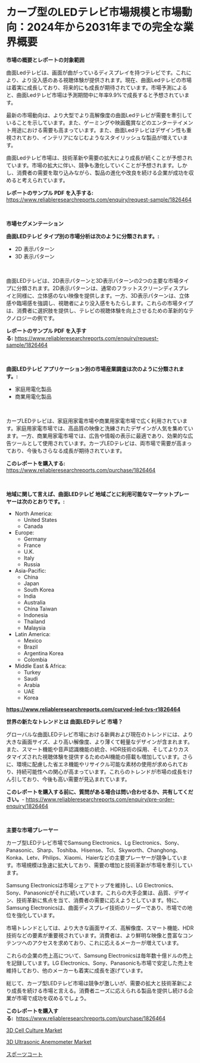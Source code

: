 <p><h1>カーブ型のLEDテレビ市場規模と市場動向：2024年から2031年までの完全な業界概要</h1></p><p><strong>市場の概要とレポートの対象範囲</strong></p>
<p><p>曲面Ledテレビは、画面が曲がっているディスプレイを持つテレビです。これにより、より没入感のある視聴体験が提供されます。現在、曲面Ledテレビの市場は着実に成長しており、将来的にも成長が期待されています。市場予測によると、曲面Ledテレビ市場は予測期間中に年率9.9%で成長すると予想されています。</p><p>最新の市場動向は、より大型でより高解像度の曲面Ledテレビが需要を牽引していることを示しています。また、ゲーミングや映画鑑賞などのエンターテイメント用途における需要も高まっています。また、曲面Ledテレビはデザイン性も重視されており、インテリアになじむようなスタイリッシュな製品が増えています。</p><p>曲面Ledテレビ市場は、技術革新や需要の拡大により成長が続くことが予想されています。市場の拡大に伴い、競争も激化していくことが予想されます。しかし、消費者の需要を取り込みながら、製品の進化や改良を続ける企業が成功を収めると考えられています。</p></p>
<p><strong>レポートのサンプル PDF を入手する:</strong> <a href="https://www.reliableresearchreports.com/enquiry/request-sample/1826464">https://www.reliableresearchreports.com/enquiry/request-sample/1826464</a></p>
<p>&nbsp;</p>
<p><strong>市場セグメンテーション</strong></p>
<p><strong>曲面LEDテレビ タイプ別の市場分析は次のように分類されます。:</strong></p>
<p><ul><li>2D 表示パターン</li><li>3D 表示パターン</li></ul></p>
<p>&nbsp;</p>
<p><p>曲面LEDテレビは、2D表示パターンと3D表示パターンの2つの主要な市場タイプに分類されます。2D表示パターンは、通常のフラットスクリーンディスプレイと同様に、立体感のない映像を提供します。一方、3D表示パターンは、立体感や臨場感を強調し、視聴者により没入感をもたらします。これらの市場タイプは、消費者に選択肢を提供し、テレビの視聴体験を向上させるための革新的なテクノロジーの例です。</p></p>
<p><strong>レポートのサンプル PDF を入手する:</strong>&nbsp;<a href="https://www.reliableresearchreports.com/enquiry/request-sample/1826464">https://www.reliableresearchreports.com/enquiry/request-sample/1826464</a></p>
<p>&nbsp;</p>
<p><strong> 曲面LEDテレビ アプリケーション別の市場産業調査は次のように分類されます。:</strong></p>
<p><ul><li>家庭用電化製品</li><li>商業用電化製品</li></ul></p>
<p>&nbsp;</p>
<p><p>カーブLEDテレビは、家庭用家電市場や商業用家電市場で広く利用されています。家庭用家電市場では、高品質の映像と洗練されたデザインが人気を集めています。一方、商業用家電市場では、広告や情報の表示に最適であり、効果的な広告ツールとして使用されています。カーブLEDテレビは、両市場で需要が高まっており、今後もさらなる成長が期待されています。</p></p>
<p><strong>このレポートを購入する:</strong>&nbsp; <a href="https://www.reliableresearchreports.com/purchase/1826464">https://www.reliableresearchreports.com/purchase/1826464</a></p>
<p>&nbsp;</p>
<p><strong>地域に関して言えば、曲面LEDテレビ 地域ごとに利用可能なマーケットプレーヤーは次のとおりです。:</strong></p>
<p><ul>
    <li>
        North America:
        <ul>
            <li>United States</li>
            <li>Canada</li>
        </ul>
    </li>
    <li>
        Europe:
        <ul>
            <li>Germany</li>
            <li>France</li>
            <li>U.K.</li>
            <li>Italy</li>
            <li>Russia</li>
        </ul>
    </li>
    <li>
        Asia-Pacific:
        <ul>
            <li>China</li>
            <li>Japan</li>
            <li>South Korea</li>
            <li>India</li>
            <li>Australia</li>
            <li>China Taiwan</li>
            <li>Indonesia</li>
            <li>Thailand</li>
            <li>Malaysia</li>
        </ul>
    </li>
    <li>
        Latin America:
        <ul>
            <li>Mexico</li>
            <li>Brazil</li>
            <li>Argentina Korea</li>
            <li>Colombia</li>
        </ul>
    </li>
    <li>
        Middle East & Africa:
        <ul>
            <li>Turkey</li>
            <li>Saudi</li>
            <li>Arabia</li>
            <li>UAE</li>
            <li>Korea</li>
        </ul>
    </li>
    </ul></p>
<p><strong><a href="https://www.reliableresearchreports.com/curved-led-tvs-r1826464">https://www.reliableresearchreports.com/curved-led-tvs-r1826464</a></strong>&nbsp;</p>
<p><strong>世界の新たなトレンドとは 曲面LEDテレビ 市場？</strong></p>
<p><p>グローバルな曲面LEDテレビ市場における新興および現在のトレンドには、より大きな画面サイズ、より高い解像度、より薄くて軽量なデザインが含まれます。また、スマート機能や音声認識機能の統合、HDR技術の採用、そしてよりカスタマイズされた視聴体験を提供するためのAI機能の搭載も増加しています。さらに、環境に配慮した省エネ機能やリサイクル可能な素材の使用が求められており、持続可能性への関心が高まっています。これらのトレンドが市場の成長をけん引しており、今後も高い需要が見込まれています。</p></p>
<p><strong>このレポートを購入する前に、質問がある場合は問い合わせるか、共有してください。</strong>- <a href="https://www.reliableresearchreports.com/enquiry/pre-order-enquiry/1826464">https://www.reliableresearchreports.com/enquiry/pre-order-enquiry/1826464</a></p>
<p>&nbsp;</p>
<p><strong>主要な市場プレーヤー</strong></p>
<p><p>カーブ型LEDテレビ市場でSamsung Electronics、Lg Electronics、Sony、Panasonic、Sharp、Toshiba、Hisense、Tcl、Skyworth、Changhong、Konka、Letv、Philips、Xiaomi、Haierなどの主要プレーヤーが競争しています。市場規模は急速に拡大しており、需要の増加と技術革新が市場を牽引しています。</p><p>Samsung Electronicsは市場シェアでトップを維持し、LG Electronics、Sony、Panasonicがそれに続いています。これらの大手企業は、品質、デザイン、技術革新に焦点を当て、消費者の需要に応えようとしています。特に、Samsung Electronicsは、曲面ディスプレイ技術のリーダーであり、市場での地位を強化しています。</p><p>市場トレンドとしては、より大きな画面サイズ、高解像度、スマート機能、HDR技術などの要素が重要視されています。消費者は、より鮮明な映像と豊富なコンテンツへのアクセスを求めており、これに応えるメーカーが増えています。</p><p>これらの企業の売上高について、Samsung Electronicsは毎年数十億ドルの売上を記録しています。LG Electronics、Sony、Panasonicも市場で安定した売上を維持しており、他のメーカーも着実に成長を遂げています。</p><p>総じて、カーブ型LEDテレビ市場は競争が激しいが、需要の拡大と技術革新により成長を続ける市場と言える。消費者ニーズに応えられる製品を提供し続ける企業が市場で成功を収めるでしょう。</p></p>
<p><strong>このレポートを購入する:</strong>&nbsp;&nbsp;<a href="https://www.reliableresearchreports.com/purchase/1826464">https://www.reliableresearchreports.com/purchase/1826464</a></p>
<p><p><a href="https://full-wildebeest-80b.notion.site/3D-Cell-Culture-Market-Furnishes-Information-on-Market-Share-Market-Trends-and-Market-Growth-bfa596f75a9b4144bda9396afd73232b">3D Cell Culture Market</a></p><p><a href="https://github.com/okotobwrhuteie/Market-Research-Report-List-2/blob/main/3d-ultrasonic-anemometer-market.md">3D Ultrasonic Anemometer Market</a></p><p><a href="https://github.com/SarahFahey88/Market-Research-Report-List-1/blob/main/193556132052.md">スポーツコート</a></p></p>